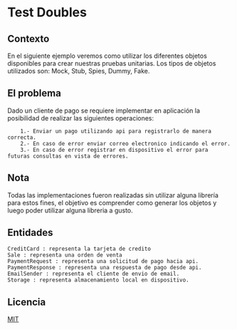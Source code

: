 # Test Doubles

## Contexto
En el siguiente ejemplo veremos como utilizar los diferentes objetos disponibles para crear nuestras
pruebas unitarias. Los tipos de objetos utilizados son: Mock, Stub, Spies, Dummy, Fake.

## El problema
Dado un cliente de pago se requiere implementar en aplicación la posibilidad de realizar las siguientes
operaciones:
```
    1.- Enviar un pago utilizando api para registrarlo de manera correcta.
    2.- En caso de error enviar correo electronico indicando el error.
    3.- En caso de error registrar en dispositivo el error para futuras consultas en vista de errores.
```
## Nota

Todas las implementaciones fueron realizadas sin utilizar alguna librería para estos fines,
el objetivo es comprender como generar los objetos y luego poder utilizar alguna libreria a gusto.


## Entidades
```
CreditCard : representa la tarjeta de credito
Sale : representa una orden de venta
PaymentRequest : representa una solicitud de pago hacia api.
PaymentResponse : representa una respuesta de pago desde api.
EmailSender : representa el cliente de envio de email.
Storage : representa almacenamiento local en dispositivo.
```

## Licencia
[MIT](https://choosealicense.com/licenses/mit/)
